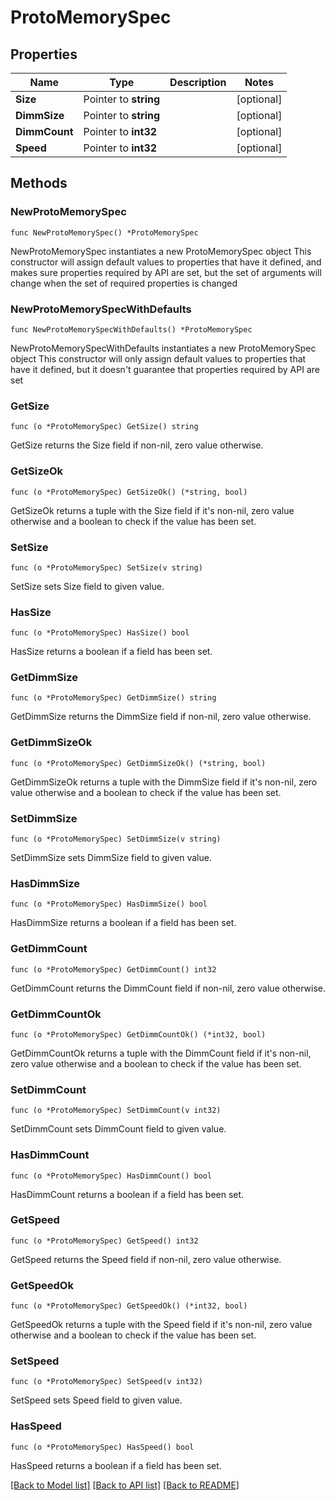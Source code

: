 # ProtoMemorySpec

## Properties

Name | Type | Description | Notes
------------ | ------------- | ------------- | -------------
**Size** | Pointer to **string** |  | [optional] 
**DimmSize** | Pointer to **string** |  | [optional] 
**DimmCount** | Pointer to **int32** |  | [optional] 
**Speed** | Pointer to **int32** |  | [optional] 

## Methods

### NewProtoMemorySpec

`func NewProtoMemorySpec() *ProtoMemorySpec`

NewProtoMemorySpec instantiates a new ProtoMemorySpec object
This constructor will assign default values to properties that have it defined,
and makes sure properties required by API are set, but the set of arguments
will change when the set of required properties is changed

### NewProtoMemorySpecWithDefaults

`func NewProtoMemorySpecWithDefaults() *ProtoMemorySpec`

NewProtoMemorySpecWithDefaults instantiates a new ProtoMemorySpec object
This constructor will only assign default values to properties that have it defined,
but it doesn't guarantee that properties required by API are set

### GetSize

`func (o *ProtoMemorySpec) GetSize() string`

GetSize returns the Size field if non-nil, zero value otherwise.

### GetSizeOk

`func (o *ProtoMemorySpec) GetSizeOk() (*string, bool)`

GetSizeOk returns a tuple with the Size field if it's non-nil, zero value otherwise
and a boolean to check if the value has been set.

### SetSize

`func (o *ProtoMemorySpec) SetSize(v string)`

SetSize sets Size field to given value.

### HasSize

`func (o *ProtoMemorySpec) HasSize() bool`

HasSize returns a boolean if a field has been set.

### GetDimmSize

`func (o *ProtoMemorySpec) GetDimmSize() string`

GetDimmSize returns the DimmSize field if non-nil, zero value otherwise.

### GetDimmSizeOk

`func (o *ProtoMemorySpec) GetDimmSizeOk() (*string, bool)`

GetDimmSizeOk returns a tuple with the DimmSize field if it's non-nil, zero value otherwise
and a boolean to check if the value has been set.

### SetDimmSize

`func (o *ProtoMemorySpec) SetDimmSize(v string)`

SetDimmSize sets DimmSize field to given value.

### HasDimmSize

`func (o *ProtoMemorySpec) HasDimmSize() bool`

HasDimmSize returns a boolean if a field has been set.

### GetDimmCount

`func (o *ProtoMemorySpec) GetDimmCount() int32`

GetDimmCount returns the DimmCount field if non-nil, zero value otherwise.

### GetDimmCountOk

`func (o *ProtoMemorySpec) GetDimmCountOk() (*int32, bool)`

GetDimmCountOk returns a tuple with the DimmCount field if it's non-nil, zero value otherwise
and a boolean to check if the value has been set.

### SetDimmCount

`func (o *ProtoMemorySpec) SetDimmCount(v int32)`

SetDimmCount sets DimmCount field to given value.

### HasDimmCount

`func (o *ProtoMemorySpec) HasDimmCount() bool`

HasDimmCount returns a boolean if a field has been set.

### GetSpeed

`func (o *ProtoMemorySpec) GetSpeed() int32`

GetSpeed returns the Speed field if non-nil, zero value otherwise.

### GetSpeedOk

`func (o *ProtoMemorySpec) GetSpeedOk() (*int32, bool)`

GetSpeedOk returns a tuple with the Speed field if it's non-nil, zero value otherwise
and a boolean to check if the value has been set.

### SetSpeed

`func (o *ProtoMemorySpec) SetSpeed(v int32)`

SetSpeed sets Speed field to given value.

### HasSpeed

`func (o *ProtoMemorySpec) HasSpeed() bool`

HasSpeed returns a boolean if a field has been set.


[[Back to Model list]](../README.md#documentation-for-models) [[Back to API list]](../README.md#documentation-for-api-endpoints) [[Back to README]](../README.md)


